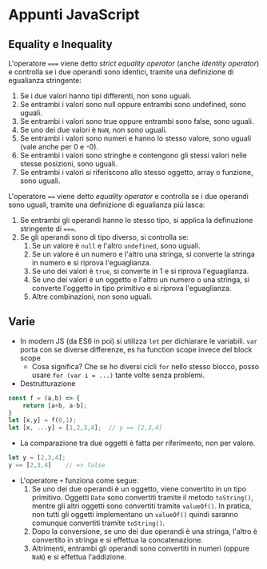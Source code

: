 # Appunti JavaScript

## Equality e Inequality
L'operatore `===` viene detto *strict equality operator* (anche *identity operator*) e controlla se i due operandi sono identici, tramite una definizione di egualianza stringente:

1. Se i due valori hanno tipi differenti, non sono uguali.
2. Se entrambi i valori sono null oppure entrambi sono undefined, sono uguali.
3. Se entrambi i valori sono true oppure entrambi sono false, sono uguali.
4. Se uno dei due valori è `NaN`, non sono uguali.
5. Se entrambi i valori sono numeri e hanno lo stesso valore, sono uguali (vale anche per 0 e -0).
6. Se entrambi i valori sono stringhe e contengono gli stessi valori nelle stesse posizioni, sono uguali.
7. Se entrambi i valori si riferiscono allo stesso oggetto, array o funzione, sono uguali.

L'operatore `==` viene detto _equality operator_ e controlla se i due operandi sono uguali, tramite una definizione di egualianza più lasca:

1. Se entrambi gli operandi hanno lo stesso tipo, si applica la definuzione stringente di `===`.
2. Se gli operandi sono di tipo diverso, si controlla se:
    1. Se un valore è `null` e l'altro `undefined`, sono uguali.
    2. Se un valore è un numero e l'altro una stringa, si converte la stringa in numero e si riprova l'eguaglianza.
    3. Se uno dei valori è `true`, si converte in 1 e si riprova l'eguaglianza.
    4. Se uno dei valori è un oggetto e l'altro un numero o una stringa, si converte l'oggetto in tipo primitivo e si riprova l'eguaglianza.
    5. Altre combinazioni, non sono uguali.

## Varie
- In modern JS (da ES6 in poi) si utilizza `let` per dichiarare le variabili. `var` porta con se diverse differenze, es ha function scope invece del block scope
    - Cosa significa? Che se ho diversi cicli `for` nello stesso blocco, posso usare `for (var i = ...)` tante volte senza problemi.
- Destrutturazione
```javascript
const f = (a,b) => {
    return [a+b, a-b];
}
let [x,y] = f(0,1);
let [x, ...y] = [1,2,3,4];  // y == [2,3,4]
```
- La comparazione tra due oggetti è fatta per riferimento, non per valore.
```javascript
let y = [2,3,4];
y == [2,3,4]    // => false 
```
- L'operatore `+` funziona come segue:
    1. Se uno dei due operandi è un oggetto, viene convertito in un tipo primitivo. Oggetti `Date` sono convertiti tramite il metodo `toString()`, mentre gli altri oggetti sono convertiti tramite `valueOf()`. In pratica, non tutti gli oggetti implementano un `valueOf()` quindi saranno comunque convertiti tramite `toString()`.
    2. Dopo la conversione, se uno dei due operandi è una stringa, l'altro è convertito in stringa e si effettua la concatenazione.
    3. Altrimenti, entrambi gli operandi sono convertiti in numeri (oppure `NaN`) e si effettua l'addizione.